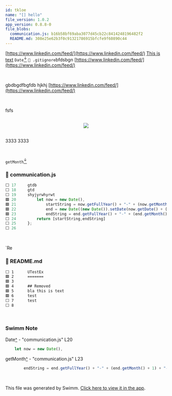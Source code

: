 ```yaml
---
id: tkloe
name: "[] hello"
file_version: 1.0.2
app_version: 0.8.8-0
file_blobs:
  communication.js: b16b58bf69aba3077d45cb22c8414248196482f2
  README.md: 308e25e62b3f0c91321786915bfcfe9f60890c44
---
```


[https://www.linkedin.com/feed/](https://www.linkedin.com/feed/) [This is text](this-is-text.ltl9l.sw.md) `Date`[<sup id="BVHzx">↓</sup>](#f-BVHzx) `📄 .gitignore`bfdsbgn [https://www.linkedin.com/feed/](https://www.linkedin.com/feed/)

<br/>

gbdbgdfbgfdb hjkhj [https://www.linkedin.com/feed/](https://www.linkedin.com/feed/)

<br/>

fsfs

<br/>

<div align="center"><img src="https://firebasestorage.googleapis.com/v0/b/swimm-dev-content/o/repositories%2Fls4DA2fLasmQuEbT4ipw%2Fd2eeda29-ed0c-4faf-b8f7-af040b22c767.png?alt=media&token=4e8f0c28-2e4d-412a-801b-5789feac713f" style="width:'50%'"/></div>

<br/>

3333 3333

<br/>

`getMonth`[<sup id="zULvT">↓</sup>](#f-zULvT)
<!-- NOTE-swimm-snippet: the lines below link your snippet to Swimm -->
### 📄 communication.js
```javascript
⬜ 17     gtdb
⬜ 18     gtd
⬜ 19     shyjyrwhyrwt
🟩 20         let now = new Date(),
🟩 21             startString = now.getFullYear() + "-" + (now.getMonth() + 1) + "-" + (now.getDate()),
🟩 22             end = new Date((new Date()).setDate(now.getDate() + (range || 7))),
🟩 23             endString = end.getFullYear() + "-" + (end.getMonth() + 1) + "-" + (end.getDate());
⬜ 24         return [startString,endString]
⬜ 25     };
⬜ 26     
```

<br/>

\`Re
<!-- NOTE-swimm-snippet: the lines below link your snippet to Swimm -->
### 📄 README.md
```markdown
⬜ 1      UTestEx
🟩 2      =======
🟩 3      
🟩 4      ## Removed
🟩 5      bla this is text
🟩 6      test
⬜ 7      test
⬜ 8      
```

<br/>

<!-- THIS IS AN AUTOGENERATED SECTION. DO NOT EDIT THIS SECTION DIRECTLY -->
### Swimm Note

<span id="f-BVHzx">Date</span>[^](#BVHzx) - "communication.js" L20
```javascript
    let now = new Date(),
```

<span id="f-zULvT">getMonth</span>[^](#zULvT) - "communication.js" L23
```javascript
        endString = end.getFullYear() + "-" + (end.getMonth() + 1) + "-" + (end.getDate());
```

<br/>

This file was generated by Swimm. [Click here to view it in the app](https://swimm-web-app.web.app/repos/ls4DA2fLasmQuEbT4ipw/docs/tkloe).